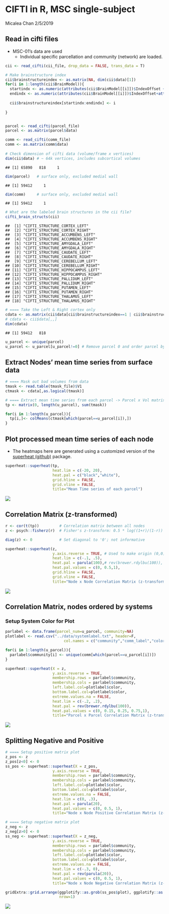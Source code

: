 CIFTI in R, MSC single-subject
================
Micalea Chan
2/5/2019

## Read in cifti files

  - MSC-01’s data are used
      - Individual specific parcellation and community (network) are
        loaded.

<!-- end list -->

``` r
cii <- read_cifti(cii_file, drop_data = FALSE, trans_data = T)         # Could read in just the data using cifti_data(cii_file)

# Make brainstructure index
cii$brainstructureindex <- as.matrix(NA, dim(cii$data)[1])
for(i in 1:length(cii$BrainModel)){
  startindx <- as.numeric(attributes(cii$BrainModel[[i]])$IndexOffset + 1)
  endindx <- as.numeric(attributes(cii$BrainModel[[i]])$IndexOffset+attributes(cii$BrainModel[[i]])$IndexCount)
  
  cii$brainstructureindex[startindx:endindx] <- i
  
}


parcel <- read_cifti(parcel_file)
parcel <- as.matrix(parcel$data)

comm <- read_cifti(comm_file)
comm <- as.matrix(comm$data)
  
# Check dimension of cifti data (volume/frame x vertices)
dim(cii$data) # ~ 64k vertices, includes subcortical volumes
```

    ## [1] 65890   818     1

``` r
dim(parcel)   # surface only, excluded medial wall
```

    ## [1] 59412     1

``` r
dim(comm)     # surface only, excluded medial wall
```

    ## [1] 59412     1

``` r
# What are the labeled brain structures in the cii file? 
cifti_brain_structs(cii)
```

    ##  [1] "CIFTI_STRUCTURE_CORTEX_LEFT"      
    ##  [2] "CIFTI_STRUCTURE_CORTEX_RIGHT"     
    ##  [3] "CIFTI_STRUCTURE_ACCUMBENS_LEFT"   
    ##  [4] "CIFTI_STRUCTURE_ACCUMBENS_RIGHT"  
    ##  [5] "CIFTI_STRUCTURE_AMYGDALA_LEFT"    
    ##  [6] "CIFTI_STRUCTURE_AMYGDALA_RIGHT"   
    ##  [7] "CIFTI_STRUCTURE_CAUDATE_LEFT"     
    ##  [8] "CIFTI_STRUCTURE_CAUDATE_RIGHT"    
    ##  [9] "CIFTI_STRUCTURE_CEREBELLUM_LEFT"  
    ## [10] "CIFTI_STRUCTURE_CEREBELLUM_RIGHT" 
    ## [11] "CIFTI_STRUCTURE_HIPPOCAMPUS_LEFT" 
    ## [12] "CIFTI_STRUCTURE_HIPPOCAMPUS_RIGHT"
    ## [13] "CIFTI_STRUCTURE_PALLIDUM_LEFT"    
    ## [14] "CIFTI_STRUCTURE_PALLIDUM_RIGHT"   
    ## [15] "CIFTI_STRUCTURE_PUTAMEN_LEFT"     
    ## [16] "CIFTI_STRUCTURE_PUTAMEN_RIGHT"    
    ## [17] "CIFTI_STRUCTURE_THALAMUS_LEFT"    
    ## [18] "CIFTI_STRUCTURE_THALAMUS_RIGHT"

``` r
# ==== Take the Left & Right cortex only
cdata <- as.matrix(cii$data[cii$brainstructureindex==1 | cii$brainstructureindex==2,,])
# cdata <- cii$data[,,]
dim(cdata)
```

    ## [1] 59412   818

``` r
u_parcel <- unique(parcel)
u_parcel <- u_parcel[u_parcel!=0] # Remove parcel 0 and order parcel by #
```

## Extract Nodes’ mean time series from surface data

``` r
# ==== Mask out bad volumes from data
tmask <- read.table(tmask_file)$V1
ctmask <- cdata[,as.logical(tmask)]

# ==== Extract mean time series from each parcel -> Parcel x Vol matrix
tp <- matrix(0, length(u_parcel), sum(tmask))   

for(i in 1:length(u_parcel)){               
  tp[i,]<- colMeans(ctmask[which(parcel==u_parcel[i]),])
}
```

## Plot processed mean time series of each node

  - The heatmaps here are generated using a customized version of the
    [superheat (github)](https://github.com/mychan24/superheat) package.

<!-- end list -->

``` r
superheat::superheat(tp,
                     heat.lim = c(-20, 20), 
                     heat.pal = c("black","white"),
                     grid.hline = FALSE,
                     grid.vline = FALSE,
                     title="Mean Time series of each parcel")
```

![](cifti_MSC_r_files/figure-gfm/unnamed-chunk-3-1.png)<!-- -->

## Correlation Matrix (z-transformed)

``` r
r <- cor(t(tp))         # Correlation matrix between all nodes
z <- psych::fisherz(r)  # Fisher's z-transform: 0.5 * log((1+r)/(1-r))

diag(z) <- 0            # Set diagonal to '0'; not informative

superheat::superheat(z, 
                     y.axis.reverse = TRUE, # Used to make origin (0,0) on top left corner
                     heat.lim = c(-.1, .5), 
                     heat.pal = parula(100),# rev(brewer.rdylbu(100)), 
                     heat.pal.values = c(0, 0.5,1),
                     grid.hline = FALSE,
                     grid.vline = FALSE,
                     title="Node x Node Correlation Matrix (z-transformed)")
```

![](cifti_MSC_r_files/figure-gfm/unnamed-chunk-4-1.png)<!-- -->

## Correlation Matrix, nodes ordered by systems

### Setup System Color for Plot

``` r
parlabel <- data.frame(parcel_num=u_parcel, community=NA)
plotlabel <- read.csv("../data/systemlabel.txt", header=F,
                          col.names = c("community","comm_label","color","comm_shortlabel"))

for(i in 1:length(u_parcel)){
  parlabel$community[i] <- unique(comm[which(parcel==u_parcel[i])])
}
```

``` r
superheat::superheat(X = z, 
                     y.axis.reverse = TRUE,
                     membership.rows = parlabel$community,
                     membership.cols = parlabel$community,
                     left.label.col=plotlabel$color,
                     bottom.label.col=plotlabel$color,
                     extreme.values.na = FALSE,
                     heat.lim = c(-.2, .2), 
                     heat.pal = rev(brewer.rdylbu(100)),
                     heat.pal.values = c(0, 0.15, 0.25, 0.75,1),
                     title="Parcel x Parcel Correlation Matrix (z-transformed)")
```

![](cifti_MSC_r_files/figure-gfm/unnamed-chunk-6-1.png)<!-- -->

## Splitting Negative and Positive

``` r
# ==== Setup positive matrix plot
z_pos <- z
z_pos[z<0] <- 0
ss_pos <- superheat::superheat(X = z_pos, 
                     y.axis.reverse = TRUE,
                     membership.rows = parlabel$community,
                     membership.cols = parlabel$community,
                     left.label.col=plotlabel$color,
                     bottom.label.col=plotlabel$color,
                     extreme.values.na = FALSE,
                     heat.lim = c(0, .3), 
                     heat.pal = parula(20),
                     heat.pal.values = c(0, 0.5, 1),
                     title="Node x Node Positive Correlation Matrix (z-transformed")
```

``` r
# ==== Setup negative matrix plot
z_neg <- z
z_neg[z>0] <- 0
ss_neg <- superheat::superheat(X = z_neg, 
                     y.axis.reverse = TRUE,
                     membership.rows = parlabel$community,
                     membership.cols = parlabel$community,
                     left.label.col=plotlabel$color,
                     bottom.label.col=plotlabel$color,
                     extreme.values.na = FALSE,
                     heat.lim = c(-.3, 0), 
                     heat.pal = rev(parula(20)),
                     heat.pal.values = c(0, 0.5, 1),
                     title="Node x Node Negative Correlation Matrix (z-transformed")
```

``` r
gridExtra::grid.arrange(ggplotify::as.grob(ss_pos$plot), ggplotify::as.grob(ss_neg$plot), 
                        nrow=1)
```

![](cifti_MSC_r_files/figure-gfm/unnamed-chunk-8-1.png)<!-- -->
